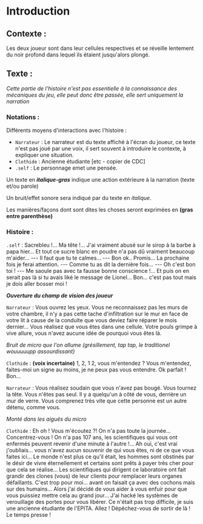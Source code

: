 # Introduction 

## Contexte :

Les deux joueur sont dans leur cellules respectives et se réveille lentement du noir profond dans lequel ils étaient jusqu'alors plongé.

## Texte :

*Cette partie de l'histoire n'est pas essentielle à la connaissance des mécaniques du jeu, elle peut donc être passée, elle sert uniquement la narration*

### Notations :

Différents moyens d'interactions avec l'histoire :
* ```Narrateur``` : Le narrateur est du texte affiché à l'écran du joueur, ce texte n'est pas joué par une voix, il sert souvent à introduire le contexte, à expliquer une situation.
* ```Clothide``` : Ancienne étudiante [etc - copier de CDC]
* ```.self``` : Le personnage emet une pensée.

Un texte en ***italique-gras*** indique une action extérieure à la narration (texte et/ou parole)

Un bruit/effet sonore sera indiqué par du texte en *italique*.

Les manières/façons dont sont dites les choses seront exprimées en **(gras entre parenthèse)**

### Histoire :

```.self``` : Sacrebleu !... Ma tête !... J'ai vraiment abusé sur le sirop à la barbe à papa hier... Et tout ce sucre blanc en poudre n'a pas dû vraiment beaucoup m'aider... --- Il faut que tu te calmes... --- Bon ok.. Promis... La prochaine fois je ferai attention. --- Comme tu as dit la dernière fois... --- Oh c'est bon toi ! --- Me saoule pas avec ta fausse bonne conscience !... Et puis on en serait pas là si tu avais liké le message de Lionel... Bon... c'est pas tout mais je dois aller bosser moi !

***Ouverture du champ de vision des joueur***

```Narrateur``` : Vous ouvrez les yeux. Vous ne reconnaissez pas les murs de votre chambre, il n'y a pas cette tache d'infiltration sur le mur en face de votre lit à cause de la conduite que vous deviez faire réparer le mois dernier... Vous réalisez que vous êtes dans une cellule. Votre pouls grimpe à vive allure, vous n'avez aucune idée de pourquoi vous êtes là.

*Bruit de micro que l'on allume (grésillement, tap tap, le traditionel wouuuuupp assourdissant)*

```Clothide``` : **(voix incertaine)** 1, 2, 1 2, vous m'entendez ? Vous m'entendez, faites-moi un signe au moins, je ne peux pas vous entendre. Ok parfait ! Bon...

```Narrateur``` : Vous réalisez soudain que vous n'avez pas bougé. Vous tournez la tête. Vous n'êtes pas seul. Il y a quelqu'un à côté de vous, derrière un mur de verre. Vous comprenez très vite que cette personne est un autre détenu, comme vous.

*Monté dans les aiguës du micro*

```Clothide``` : Eh oh ! Vous m'écoutez ?! On n'a pas toute la journée... Concentrez-vous ! On n'a pas 107 ans, les scientifiques qui vous ont enfermés peuvent revenir d'une minute à l'autre !... Ah oui, c'est vrai j'oubliais... vous n'avez aucun souvenir de qui vous êtes, ni de ce que vous faites ici... Le monde n'est plus ce qu'il était, les hommes sont obstinés par le désir de vivre éternellement et certains sont prêts à payer très cher pour que cela se réalise... Les scientifiques qui dirigent ce laboratoire ont fait grandir des clones (vous) de leur clients pour remplacer leurs organes défaillants. C'est trop pour moi... avant on faisait ça avec des cochons mais sur des humains... Alors j'ai décidé de vous aider à vous enfuir pour que vous puissiez mettre cela au grand jour... J'ai hacké les systèmes de verouillage des portes pour vous libérer. Ce n'était pas trop difficile, je suis une ancienne étudiante de l'EPITA. Allez ! Dépêchez-vous de sortir de là ! Le temps presse !